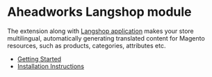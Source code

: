 # Aheadworks Langshop module

The extension along with [Langshop application](https://langshop.io) makes your store multilingual,
automatically generating translated content for Magento resources, such as products, categories,
attributes etc.

- [Getting Started](https://intercom.help/aheadworks-help-center/en/articles/6397587-magento-getting-started)
- [Installation Instructions](https://app.langshop.io/try/magento_page)
